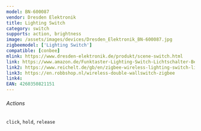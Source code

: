 ```yaml
---
model: BN-600087
vendor: Dresden Elektronik
title: Lighting Switch
category: switch
supports: action, brightness
image: /assets/images/devices/Dresden_Elektronik_BN-600087.jpg
zigbeemodel: ['Lighting Switch']
compatible: [conbee]
mlink: https://www.dresden-elektronik.de/produkt/scene-switch.html
link: https://www.amazon.de/Funktaster-Lighting-Switch-Lichtschalter-Beleuchtungssystem/dp/B01FDWZVGM
link2: https://www.reichelt.de/gb/en/zigbee-wireless-lighting-switch-lighting-switch-p178230.html
link3: https://en.robbshop.nl/wireless-double-wallswitch-zigbee
link4: 
EAN: 4260350821151
---
```

###### Actions
`click`, `hold`, `release`